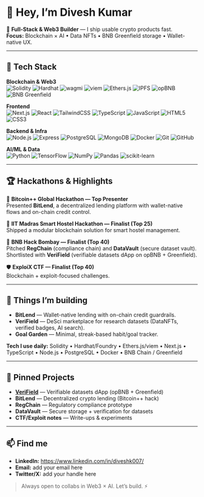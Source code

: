 # 👋 Hey, I’m Divesh Kumar

🚀 **Full-Stack & Web3 Builder** — I ship usable crypto products fast.  
**Focus:** Blockchain × AI • Data NFTs • BNB Greenfield storage • Wallet-native UX.

---

## 🧰 Tech Stack

**Blockchain & Web3**  
![Solidity](https://img.shields.io/badge/Solidity-363636?logo=solidity&logoColor=white)
![Hardhat](https://img.shields.io/badge/Hardhat-F7DF1E?logo=hardhat&logoColor=black)
![wagmi](https://img.shields.io/badge/wagmi-000?logo=react&logoColor=white)
![viem](https://img.shields.io/badge/Viem-2C2C2C?logo=ethereum&logoColor=white)
![Ethers.js](https://img.shields.io/badge/Ethers.js-2536A6?logo=ethers&logoColor=white)
![IPFS](https://img.shields.io/badge/IPFS-65C2CB?logo=ipfs&logoColor=white)
![opBNB](https://img.shields.io/badge/opBNB-F0B90B?logo=binance&logoColor=white)
![BNB Greenfield](https://img.shields.io/badge/BNB%20Greenfield-1E1E1E?logo=binance&logoColor=F0B90B)

**Frontend**  
![Next.js](https://img.shields.io/badge/Next.js-000000?logo=nextdotjs&logoColor=white)
![React](https://img.shields.io/badge/React-20232A?logo=react&logoColor=61DAFB)
![TailwindCSS](https://img.shields.io/badge/TailwindCSS-06B6D4?logo=tailwindcss&logoColor=white)
![TypeScript](https://img.shields.io/badge/TypeScript-3178C6?logo=typescript&logoColor=white)
![JavaScript](https://img.shields.io/badge/JavaScript-F7DF1E?logo=javascript&logoColor=black)
![HTML5](https://img.shields.io/badge/HTML5-E34F26?logo=html5&logoColor=white)
![CSS3](https://img.shields.io/badge/CSS3-1572B6?logo=css3&logoColor=white)

**Backend & Infra**  
![Node.js](https://img.shields.io/badge/Node.js-43853D?logo=node.js&logoColor=white)
![Express](https://img.shields.io/badge/Express-404D59?logo=express&logoColor=white)
![PostgreSQL](https://img.shields.io/badge/PostgreSQL-4169E1?logo=postgresql&logoColor=white)
![MongoDB](https://img.shields.io/badge/MongoDB-4EA94B?logo=mongodb&logoColor=white)
![Docker](https://img.shields.io/badge/Docker-2496ED?logo=docker&logoColor=white)
![Git](https://img.shields.io/badge/Git-F05032?logo=git&logoColor=white)
![GitHub](https://img.shields.io/badge/GitHub-181717?logo=github&logoColor=white)

**AI/ML & Data**  
![Python](https://img.shields.io/badge/Python-3776AB?logo=python&logoColor=white)
![TensorFlow](https://img.shields.io/badge/TensorFlow-FF6F00?logo=tensorflow&logoColor=white)
![NumPy](https://img.shields.io/badge/NumPy-013243?logo=numpy&logoColor=white)
![Pandas](https://img.shields.io/badge/Pandas-150458?logo=pandas&logoColor=white)
![scikit-learn](https://img.shields.io/badge/scikit--learn-F7931E?logo=scikitlearn&logoColor=white)

---

## 🏆 Hackathons & Highlights

🥇 **Bitcoin++ Global Hackathon — Top Presenter**  
Presented **BitLend**, a decentralized lending platform with wallet-native flows and on-chain credit control.

🏅 **IIT Madras Smart Hostel Hackathon — Finalist (Top 25)**  
Shipped a modular blockchain solution for smart hostel management.

🏅 **BNB Hack Bombay — Finalist (Top 40)**  
Pitched **RegChain** (compliance chain) and **DataVault** (secure dataset vault).  
Shortlisted with **VeriField** (verifiable datasets dApp on opBNB + Greenfield).

🛡️ **ExploiX CTF — Finalist (Top 40)**  
Blockchain + exploit-focused challenges.

---

## 🚧 Things I’m building

- **BitLend** — Wallet-native lending with on-chain credit guardrails.  
- **VeriField** — DeSci marketplace for research datasets (DataNFTs, verified badges, AI search).  
- **Goal Garden** — Minimal, streak-based habit/goal tracker.

**Tech I use daily:** Solidity • Hardhat/Foundry • Ethers.js/viem • Next.js • TypeScript • Node.js • PostgreSQL • Docker • BNB Chain / Greenfield

---

## 📌 Pinned Projects

- [**VeriField**](https://github.com/DiveshK007/verifield) — Verifiable datasets dApp (opBNB + Greenfield)  
- **BitLend** — Decentralized crypto lending (Bitcoin++ hack)  
- **RegChain** — Regulatory compliance prototype  
- **DataVault** — Secure storage + verification for datasets  
- **CTF/Exploit notes** — Write-ups & experiments

---

## 📫 Find me

- **LinkedIn:** https://www.linkedin.com/in/diveshk007/
- **Email:** add your email here
- **Twitter/X:** add your handle here

> Always open to collabs in Web3 × AI. Let’s build. ⚡
